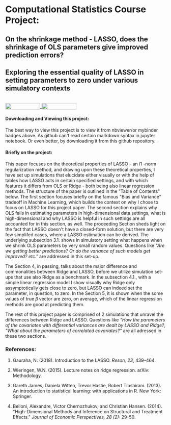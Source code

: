 
# Computational Statistics Course Project: 
## On the shrinkage method - LASSO, does the shrinkage of OLS parameters give improved prediction errors?
## Exploring the essential quality of LASSO in setting parameters to zero under various simulatory contexts

<a href="https://nbviewer.jupyter.org/github/s6soverd/Computational-Statistics-Project-onLASSO/blob/master/finalproject_lasso.ipynb"
   target="_parent">
   <img align="center"
  src="https://raw.githubusercontent.com/jupyter/design/master/logos/Badges/nbviewer_badge.png"
      width="109" height="20">
</a>
<a href="https://mybinder.org/v2/gh/s6soverd/Computational-Statistics-Project-onLASSO/master?filepath=finalproject_lasso.ipynb"
    target="_parent">
    <img align="center"
       src="https://mybinder.org/badge_logo.svg"
       width="109" height="20">
</a>
---

#### Downloading and Viewing this project:
The best way to view this project is to view it from nbviewer/or mybinder badges above. As github can't read certain markdown syntax in jupyter notebook. Or even better, by downloading it from this github repository. 

#### Briefly on the project:
This paper focuses on the theoretical properties of LASSO - an  𝑙1 -norm regularization method, and drawing upon these theoretical properties, I have set up simulations that elucidate either visually or with the help of tables how LASSO acts in certain specified settings, and with which features it differs from OLS or Ridge - both being also linear regression methods. The structure of the paper is outlined in the "Table of Contents" below. The first section focuses briefly on the famous "Bias and Variance" tradeoff in Machine Learning, which builds the context on why I chose to focus on LASSO for this project paper. The second section explains why OLS fails in estimating parameters in high-dimensional data settings, what is high-dimensional and why LASSO is helpful in such settings are all accounted for in this section, as well. The proceeding Section sheds light on the fact that LASSO doesn't have a closed-form solution, but there are very few simplifed cases, where a LASSO estimation can be derived. The underlying subsection 3.1. shows in simulatory setting what happens when we shrink OLS parameters by very small random values. Questions like *"Are we getting better predictions? Or do the variance of such models get improved? etc."* are addressed in this set-up.

The Section 4, in passing, talks about the major difference and commonalities between Ridge and LASSO, before we utilize simulation set-ups that use also Ridge as a benchmark. In the subsection 4.1., with a simple linear regression model I show visually why Ridge only assymptotically gets close to zero, but LASSO can indeed set the parameter, in question, to zero. In the Section 5, it is shown when the some values of true  𝛽  vector are zero, on average, which of the linear regression methods are good at predicting them.

The rest of this project paper is comprised of 2 simulations that unravel the differences between Ridge and LASSO. Questions like *"How the parameters of the covariates with differential variances are dealt by LASSO and Ridge?, "What about the parameters of correlated covariates?"* are all adressed in these two sections.

### References:
1. Gauraha, N. (2018). Introduction to the LASSO. *Reson, 23*, 439–464. 

2. Wieringen, W.N. (2015). Lecture notes on ridge regression. arXiv: Methodology.

3. Gareth James, Daniela Witten, Trevor Hastie, Robert Tibshirani. (2013). An introduction to statistical learning: with applications in R. New York: Springer.

4. Belloni, Alexandre, Victor Chernozhukov, and Christian Hansen. (2014). "High-Dimensional Methods and Inference on Structural and Treatment Effects." *Journal of Economic Perspectives, 28 (2):* 29-50.





